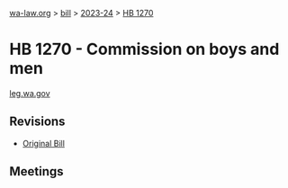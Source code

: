 [wa-law.org](/) > [bill](/bill/) > [2023-24](/bill/2023-24/) > [HB 1270](/bill/2023-24/hb/1270/)

# HB 1270 - Commission on boys and men
[leg.wa.gov](https://app.leg.wa.gov/billsummary?BillNumber=1270&Year=2023&Initiative=false)

## Revisions
* [Original Bill](1/)

## Meetings